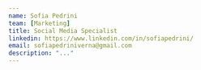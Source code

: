 ```yaml
---
name: Sofia Pedrini
team: [Marketing]
title: Social Media Specialist
linkedin: https://www.linkedin.com/in/sofiapedrini/
email: sofiapedriniverna@gmail.com
description: "..."
---
```

